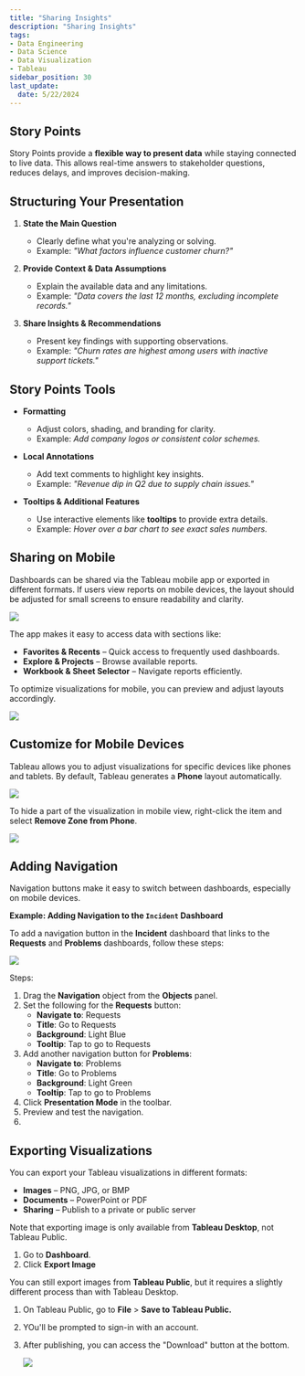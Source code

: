 ```yaml
---
title: "Sharing Insights"
description: "Sharing Insights"
tags: 
- Data Engineering
- Data Science
- Data Visualization
- Tableau
sidebar_position: 30
last_update:
  date: 5/22/2024
---
```



## Story Points   

Story Points provide a **flexible way to present data** while staying connected to live data. This allows real-time answers to stakeholder questions, reduces delays, and improves decision-making.  


## Structuring Your Presentation  

1. **State the Main Question**  
   - Clearly define what you're analyzing or solving.  
   - Example: *"What factors influence customer churn?"*  

2. **Provide Context & Data Assumptions**  
   - Explain the available data and any limitations.  
   - Example: *"Data covers the last 12 months, excluding incomplete records."*  

3. **Share Insights & Recommendations**  
   - Present key findings with supporting observations.  
   - Example: *"Churn rates are highest among users with inactive support tickets."*  

## Story Points Tools  

- **Formatting**  
  - Adjust colors, shading, and branding for clarity.  
  - Example: *Add company logos or consistent color schemes.*  

- **Local Annotations**  
  - Add text comments to highlight key insights.  
  - Example: *"Revenue dip in Q2 due to supply chain issues."*  

- **Tooltips & Additional Features**  
  - Use interactive elements like **tooltips** to provide extra details.  
  - Example: *Hover over a bar chart to see exact sales numbers.*  

## Sharing on Mobile

Dashboards can be shared via the Tableau mobile app or exported in different formats.  If users view reports on mobile devices, the layout should be adjusted for small screens to ensure readability and clarity.  

<div class="img-center"> 

![](/img/docs/Screenshot-2025-03-12-184530.png)

</div>

The app makes it easy to access data with sections like:  

- **Favorites & Recents** – Quick access to frequently used dashboards.  
- **Explore & Projects** – Browse available reports.  
- **Workbook & Sheet Selector** – Navigate reports efficiently.  

To optimize visualizations for mobile, you can preview and adjust layouts accordingly.


<div class="img-center"> 

![](/img/docs/Screenshot-2025-03-12-184635.png)

</div>

## Customize for Mobile Devices  

Tableau allows you to adjust visualizations for specific devices like phones and tablets. By default, Tableau generates a **Phone** layout automatically.  

<div class="img-center"> 

![](/gif/docs/snowflake-create-query-sampleee-40.gif)

</div>

To hide a part of the visualization in mobile view, right-click the item and select **Remove Zone from Phone**.

<div class="img-center"> 

![](/gif/docs/snowflake-create-query-sampleee-41.gif)

</div>

## Adding Navigation

Navigation buttons make it easy to switch between dashboards, especially on mobile devices.  

**Example: Adding Navigation to the `Incident` Dashboard**  

To add a navigation button in the **Incident** dashboard that links to the **Requests** and **Problems** dashboards, follow these steps:  

<div class="img-center"> 

![](/gif/docs/snowflake-create-query-sampleee-43.gif)

</div>

Steps:

1. Drag the **Navigation** object from the **Objects** panel.  
2. Set the following for the **Requests** button:  
   - **Navigate to**: Requests  
   - **Title**: Go to Requests  
   - **Background**: Light Blue  
   - **Tooltip**: Tap to go to Requests  
3. Add another navigation button for **Problems**:  
   - **Navigate to**: Problems  
   - **Title**: Go to Problems  
   - **Background**: Light Green  
   - **Tooltip**: Tap to go to Problems  
4. Click **Presentation Mode** in the toolbar.  
5. Preview and test the navigation.
6. 

## Exporting Visualizations  

You can export your Tableau visualizations in different formats:  

- **Images** – PNG, JPG, or BMP  
- **Documents** – PowerPoint or PDF  
- **Sharing** – Publish to a private or public server  

Note that exporting image is only available from **Tableau Desktop**, not Tableau Public.

1. Go to **Dashboard**.
2. Click **Export Image**

You can still export images from **Tableau Public**, but it requires a slightly different process than with Tableau Desktop. 

1. On Tableau Public, go to **File** > **Save to Tableau Public.**
2. YOu'll be prompted to sign-in with an account.
3. After publishing, you can access the "Download" button at the bottom.

    <div class="img-center"> 

    ![](/gif/docs/snowflake-create-query-sampleee-42.gif)

    </div>